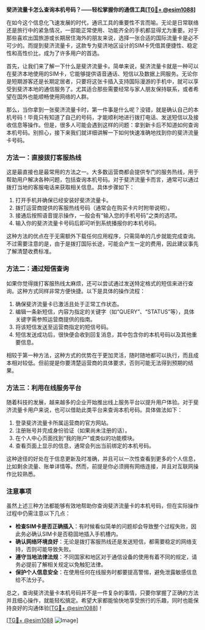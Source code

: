**斐济流量卡怎么查询本机号码？——轻松掌握你的通信工具[[TG💪+ @esim1088](https://t.me/s/esim1088)]**

在如今这个信息化飞速发展的时代，通讯工具的重要性不言而喻。无论是日常联络还是旅行中的紧急情况，一部能正常使用、功能齐全的手机都显得尤为重要。对于那些喜欢出国旅游或长期居住海外的朋友来说，选择一张合适的国际流量卡是必不可少的。而提到斐济流量卡，这款专为斐济地区设计的SIM卡凭借其便捷性、稳定性和高性价比，成为了许多用户的首选。

首先，让我们来了解一下什么是斐济流量卡。简单来说，斐济流量卡就是一种可以在斐济本地使用的SIM卡，它能够提供语音通话、短信以及数据上网服务。无论你是短期游客还是长期定居者，只要将这张卡插入支持国际漫游的手机中，就可以享受到斐济本地的通信服务了。尤其适合那些需要经常与家人朋友保持联系，或者希望在国外也能顺畅使用网络的人群。

那么，当你拿到一张斐济流量卡时，第一件事是什么呢？没错，就是确认自己的本机号码！毕竟只有知道了自己的号码，才能顺利地进行拨打电话、发送短信以及接收信息等操作。但是，很多人可能会遇到这样的问题：拿到新卡后不知道如何查询本机号码。别担心，接下来我们就详细讲解一下如何快速准确地找到你的斐济流量卡号码。

### 方法一：直接拨打客服热线

这是最直接也是最常用的方法之一。大多数运营商都会提供专门的服务热线，用于帮助用户解决各种问题，包括查询本机号码。对于斐济流量卡而言，通常可以通过拨打当地的客服电话来获取相关信息。具体步骤如下：

1. 打开手机并确保已经安装好斐济流量卡。
2. 拨打运营商提供的客服热线号码（通常会在购买卡片时附带说明）。
3. 接通后按照语音提示操作，一般会有“输入您的手机号码”之类的选项。
4. 输入你的斐济流量卡号码后即可听到系统播报你的本机号码。

这种方法的优点在于无需额外下载任何应用程序，只需简单的几步就能完成查询。不过需要注意的是，由于是拨打国际长途，可能会产生一定的费用，因此建议事先了解清楚收费标准。

### 方法二：通过短信查询

如果你觉得拨打客服热线太麻烦，还可以尝试通过发送特定格式的短信来进行查询。这种方式同样非常方便快捷。以下是具体的操作流程：

1. 确保斐济流量卡已激活且处于正常工作状态。
2. 编辑一条新短信，内容为指定的关键字（如“QUERY”、“STATUS”等），具体关键字需参照运营商提供的指南。
3. 将该短信发送至运营商指定的短信号码。
4. 短信发送成功后，很快便会收到回复消息，其中包含你的本机号码以及其他重要信息。

相较于第一种方法，这种方式的优势在于更加灵活，随时随地都可以执行，而且成本相对较低。但前提是你要清楚运营商的具体要求，否则可能无法得到预期的结果。

### 方法三：利用在线服务平台

随着科技的发展，越来越多的企业开始推出线上服务平台以提升用户体验。对于斐济流量卡用户来说，也可以借助此类平台来查询本机号码。具体做法如下：

1. 登录斐济流量卡所属运营商的官方网站。
2. 注册账号并完成身份验证（如果尚未注册的话）。
3. 在个人中心页面找到“我的账户”或类似的功能模块。
4. 查看页面上显示的信息，通常会列出当前绑定的本机号码。

这种途径的好处在于信息更新及时准确，并且可以一次性查看到更多的个人信息，比如剩余流量、账单详情等。然而，前提是你必须拥有网络连接，并且对互联网操作比较熟悉。

### 注意事项

虽然上述三种方法都能够有效地帮助你查询斐济流量卡的本机号码，但在实际操作过程中仍需注意以下几点：

- **检查SIM卡是否正确插入**：有时候看似简单的问题却会导致整个过程失败，因此务必确认SIM卡是否稳固地插入手机槽内。
- **确认网络环境良好**：无论是拨打客服热线还是发送短信，都需要稳定的网络支持，否则可能导致失败。
- **遵守当地法律法规**：不同国家和地区对于通信设备的使用有着不同的规定，请务必提前了解相关规定以免触犯法律。
- **保护个人信息安全**：在使用任何在线服务时都要提高警惕，避免泄露敏感信息给不法分子。

总之，查询斐济流量卡本机号码并不是一件复杂的事情，只要你掌握了正确的方法并且细心操作，就能轻松搞定。希望大家都能愉快地享受旅行的乐趣，同时也能保持良好的沟通体验[[TG💪+ @esim1088](https://t.me/s/esim1088)]！

[[TG💪+ @esim1088](https://t.me/s/esim1088) ![Image](https://i.postimg.cc/4NQfJmqS/Snipaste-2025-05-13-00-14-12.png)]